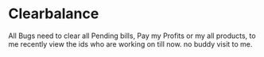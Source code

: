 # Clearbalance
All Bugs need to clear all Pending bills, Pay my Profits or my all products, to me
recently view the ids who are working on till now. no buddy visit to me.
